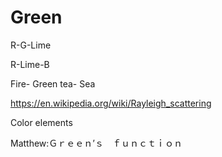 # Green

R-G-Lime

R-Lime-B

Fire- Green tea- Sea

https://en.wikipedia.org/wiki/Rayleigh_scattering

Color elements

Matthew:Ｇｒｅｅｎ’ｓ　ｆｕｎｃｔｉｏｎ
